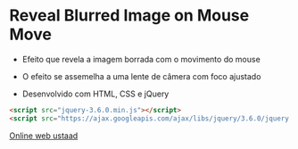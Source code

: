 # Reveal Blurred Image on Mouse Move

- Efeito que revela a imagem borrada com o movimento do mouse
- O efeito se assemelha a uma lente de câmera com foco ajustado

- Desenvolvido com HTML, CSS e jQuery
```html
<script src="jquery-3.6.0.min.js"></script>
<script src="https://ajax.googleapis.com/ajax/libs/jquery/3.6.0/jquery.min.js"></script>
```

[Online web ustaad](https://www.youtube.com/watch?v=imIGcwkXlb4&list=PLn-1oXF21q6IwN9F3qZF9-2yEpkAtjU9w&index=2&t=28s)